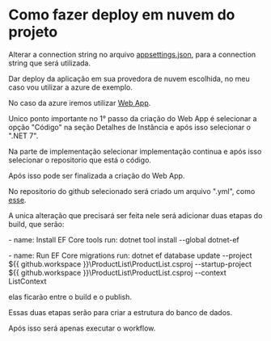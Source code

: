 # Como fazer deploy em nuvem do projeto

Alterar a connection string no arquivo [appsettings.json](https://github.com/JulioFretes/ProductList/blob/master/ProductList/appsettings.json), para a connection string que será utilizada.

Dar deploy da aplicação em sua provedora de nuvem escolhida, no meu caso vou utilizar a azure de exemplo.

No caso da azure iremos utilizar [Web App](https://portal.azure.com/#create/Microsoft.WebSite).

Unico ponto importante no 1° passo da criação do Web App é selecionar a opção "Código" na seção Detalhes de Instância e após isso selecionar o ".NET 7".

Na parte de implementação selecionar implementação continua e após isso selecionar o repositorio que está o código.

Após isso pode ser finalizada a criação do Web App.

No repositorio do github selecionado será criado um arquivo ".yml", como [esse](https://github.com/JulioFretes/ProductList/blob/master/.github/workflows/master_productlistcp02.yml).

A unica alteração que precisará ser feita nele será adicionar duas etapas do build, que serão:

\- name: Install EF Core tools
        run: dotnet tool install --global dotnet-ef

\- name: Run EF Core migrations
        run: dotnet ef database update --project ${{ github.workspace }}\ProductList\ProductList.csproj --startup-project ${{ github.workspace }}\ProductList\ProductList.csproj --context ListContext

elas ficarão entre o build e o publish.

Essas duas etapas serão para criar a estrutura do banco de dados.

Após isso será apenas executar o workflow.
